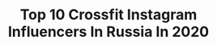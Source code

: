 ---
title: Top 10 Crossfit Instagram Influencers In Russia In 2020
description: >-
  Find top crossfit Instagram influencers in Russia in 2020. Most popular hashtags: #mma #sport #crossfit #riyadh.
platform: Instagram
profiles:
  - username: "n1k_workout"
    fullname: >-
      NIK
    location: "Russia"
    followers: 53302
    engagement: 354
    commentsToLikes: 0.014575
    avatar: "https://scontent-amt2-1.cdninstagram.com/v/t51.2885-19/s320x320/91261696_1609142372566576_6643501867819073536_n.jpg?_nc_ht=scontent-amt2-1.cdninstagram.com&_nc_ohc=A_R40PIjIogAX-q9SnR&oh=5fdc0fe420e32439721d862b5212a717&oe=5EB7AB9B"
    verified: false
    hashtags: "#handstand, #power, #gymnastics, #fitness"
  - username: "ilin24585"
    fullname: >-
      Alexandr Ilin
    location: "Russia"
    followers: 5480
    engagement: 1011
    commentsToLikes: 0.007999
    avatar: "https://scontent-ams4-1.cdninstagram.com/v/t51.2885-19/s320x320/51887902_669550486792767_8269794674718277632_n.jpg?_nc_ht=scontent-ams4-1.cdninstagram.com&_nc_ohc=9YEggMGEFmUAX8XAnt2&oh=edf4d7cd0e72a45c1a08b532f5237abc&oe=5EB7AB33"
    verified: false
    hashtags: "#crossfitidol, #crossfitidol3, #idol, #idolfood"
  - username: "vladimirova_anastasia"
    fullname: >-
      ⚜️Anastasiia Vladimirova⚜️
    location: "Russia"
    followers: 12672
    engagement: 466
    commentsToLikes: 0.017158
    avatar: "https://scontent-ams4-1.cdninstagram.com/v/t51.2885-19/s150x150/47585718_214073929495130_6081370225926733824_n.jpg?_nc_ht=scontent-ams4-1.cdninstagram.com&_nc_ohc=O9YA-YAtesEAX9H0Xnt&oh=cea288f4ef651ccb523b166d4e7ff335&oe=5EB564E9"
    verified: false
    hashtags: "#aerobiccapacity"
  - username: "mari_neva_"
    fullname: >-
      Мария Евгеньева
    location: "Russia"
    followers: 36027
    engagement: 537
    commentsToLikes: 0.042390
    avatar: "https://scontent-ams4-1.cdninstagram.com/v/t51.2885-19/s320x320/83181943_175667330182998_8875339867513421824_n.jpg?_nc_ht=scontent-ams4-1.cdninstagram.com&_nc_ohc=xWEptQ61dekAX8dKtdT&oh=4a2a0c12c269cc5e303406ea676aa8b7&oe=5E81AACA"
    verified: false
    hashtags: ""
  - username: "ozdamirov.001"
    fullname: >-
      Ислам Оздамиров
    location: "Russia"
    followers: 3206
    engagement: 1176
    commentsToLikes: 0.105616
    avatar: "https://scontent-ams4-1.cdninstagram.com/v/t51.2885-19/s320x320/43913196_304696883692914_6964804527237103616_n.jpg?_nc_ht=scontent-ams4-1.cdninstagram.com&_nc_ohc=87ulamvgFusAX-CAxY5&oh=71071f075c557601a9d93c9b0f226b4a&oe=5EBB19C6"
    verified: false
    hashtags: "#bodibilding, #cha, #gum"
  - username: "murad_nukhkadiev"
    fullname: >-
      Murad Nukhkadiev
    location: "Russia"
    followers: 274555
    engagement: 601
    commentsToLikes: 0.008410
    avatar: "https://scontent-lhr8-1.cdninstagram.com/v/t51.2885-19/s320x320/87646446_521206902158019_2028759847016595456_n.jpg?_nc_ht=scontent-lhr8-1.cdninstagram.com&_nc_ohc=N2f3uBiNcecAX8jxovu&oh=e75821188c3b4195b0a1cec781038267&oe=5EBB399F"
    verified: true
    hashtags: "#coffee, #relax, #jump, #repost"
  - username: "bellator_arena_sports"
    fullname: >-
      Тренажерный Зал Bellator
    location: "Russia"
    followers: 14136
    engagement: 629
    commentsToLikes: 0.338989
    avatar: "https://scontent-lga3-1.cdninstagram.com/v/t51.2885-19/s320x320/53109540_430956754135594_1903241996181438464_n.jpg?_nc_ht=scontent-lga3-1.cdninstagram.com&_nc_ohc=fDN4g6RvQJsAX-I0scj&oh=84ecb85c8498d6a22ed8359c393689e0&oe=5EAF0FEC"
    verified: false
    hashtags: "#ufc232, #khabibnurmagomedov, #islammakhachev, #ufc"
  - username: "tomat89"
    fullname: >-
      Toma Sleptsova
    location: "Russia"
    followers: 3684
    engagement: 1096
    commentsToLikes: 0.039351
    avatar: "https://scontent-ams4-1.cdninstagram.com/v/t51.2885-19/11372274_865828806787156_2120376127_a.jpg?_nc_ht=scontent-ams4-1.cdninstagram.com&_nc_ohc=qNGqjzGSG4sAX_GfOpe&oh=f96810bc7a864019c7e7b84273cd81c6&oe=5EB97967"
    verified: false
    hashtags: "#berloga, #crossfit, #sibshow19, #reebokrussia"
  - username: "diana_tsarkova"
    fullname: >-
      Diana Tsarkova
    location: "Russia"
    followers: 5698
    engagement: 266
    commentsToLikes: 0.030030
    avatar: "https://scontent-amt2-1.cdninstagram.com/v/t51.2885-19/s320x320/37414375_2086514511570318_2640456072929738752_n.jpg?_nc_ht=scontent-amt2-1.cdninstagram.com&_nc_ohc=BmHN5w9mcIAAX9V9CLa&oh=70076871f1df3692ea31313cca31de8d&oe=5EB0FF2D"
    verified: false
    hashtags: "#homeworkout, #geraklion, #train, #cyprus"
  - username: "rolanofficial"
    fullname: >-
      Rolan Guliev К-1 🇦🇿🇷🇺🇦🇪
    location: "Russia"
    followers: 7114
    engagement: 1339
    commentsToLikes: 0.074431
    avatar: "https://scontent-ams4-1.cdninstagram.com/v/t51.2885-19/s320x320/68898667_2289878141265522_4510743180185960448_n.jpg?_nc_ht=scontent-ams4-1.cdninstagram.com&_nc_ohc=zgCaCsl5WSoAX_sLZIE&oh=2f2a66be9b1444b8883a9a18b568e991&oe=5EB88FEF"
    verified: false
    hashtags: "#tigermuaythaifighter, #crossfit, #dagestan, #training"
---
